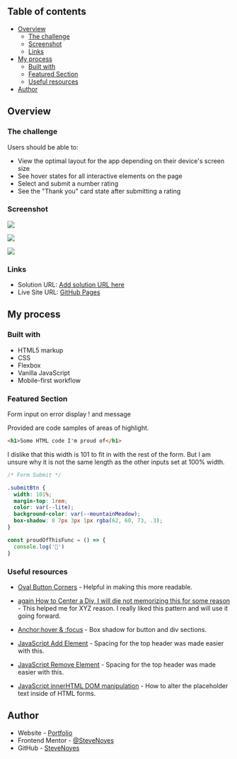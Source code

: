 ## Table of contents

- [Overview](#overview)
  - [The challenge](#the-challenge)
  - [Screenshot](#screenshot)
  - [Links](#links)
- [My process](#my-process)
  - [Built with](#built-with)
  - [Featured Section](#featured-section)
  - [Useful resources](#useful-resources)
- [Author](#author)

## Overview

### The challenge

Users should be able to:

- View the optimal layout for the app depending on their device's screen size
- See hover states for all interactive elements on the page
- Select and submit a number rating
- See the "Thank you" card state after submitting a rating

### Screenshot

![](./screenshot.jpg)

![](./screenshot.jpg)

![](./screenshot.jpg)

### Links

- Solution URL: [Add solution URL here](https://your-solution-url.com)
- Live Site URL: [GitHub Pages](https://pages.github.com/)

## My process

### Built with

- HTML5 markup
- CSS  
- Flexbox
- Vanilla JavaScript
- Mobile-first workflow

### Featured Section

  Form input on error display ! and message 

Provided are code samples of areas of highlight.

```html
<h1>Some HTML code I'm proud of</h1>
```

I dislike that this width is 101 to fit in with the rest of the form. But I am unsure why it is not the same length as the other inputs set at 100% width.
```css
/* Form Submit */

.submitBtn {
  width: 101%;
  margin-top: 1rem;
  color: var(--lite);
  background-color: var(--mountainMeadow);
  box-shadow: 0 7px 3px 1px rgba(62, 60, 73, .3);
}
```

```js
const proudOfThisFunc = () => {
  console.log('🎉')
}
```

### Useful resources

- [Oval Button Corners](https://devpractical.com/how-to-make-rounded-corner-button-html-css/) - Helpful in making this more readable. 

- [again How to Center a Div, I will die not memorizing this for some reason](https://www.freecodecamp.org/news/how-to-center-anything-with-css-align-a-div-text-and-more/) - This helped me for XYZ reason. I really liked this pattern and will use it going forward.

- [Anchor:hover & :focus](https://www.w3schools.com/CSSref/css_selectors.php) - Box shadow for button and div sections. 

- [JavaScript Add Element](https://www.w3schools.com/howto/howto_js_add_class.asp) - Spacing for the top header was made easier with this.

- [JavaScript Remove Element](https://www.w3schools.com/howto/howto_js_remove_class.asp) - Spacing for the top header was made easier with this.

- [JavaScript innerHTML DOM manipulation](https://www.w3schools.com/jsref/prop_html_innerhtml.asp) - How to alter the placeholder text inside of HTML forms. 

## Author

- Website - [Portfolio](https://www.stevenmnoyes.com)
- Frontend Mentor - [@SteveNoyes](https://www.frontendmentor.io/profile/SteveNoyes)
- GitHub - [SteveNoyes](https://github.com/SteveNoyes)
